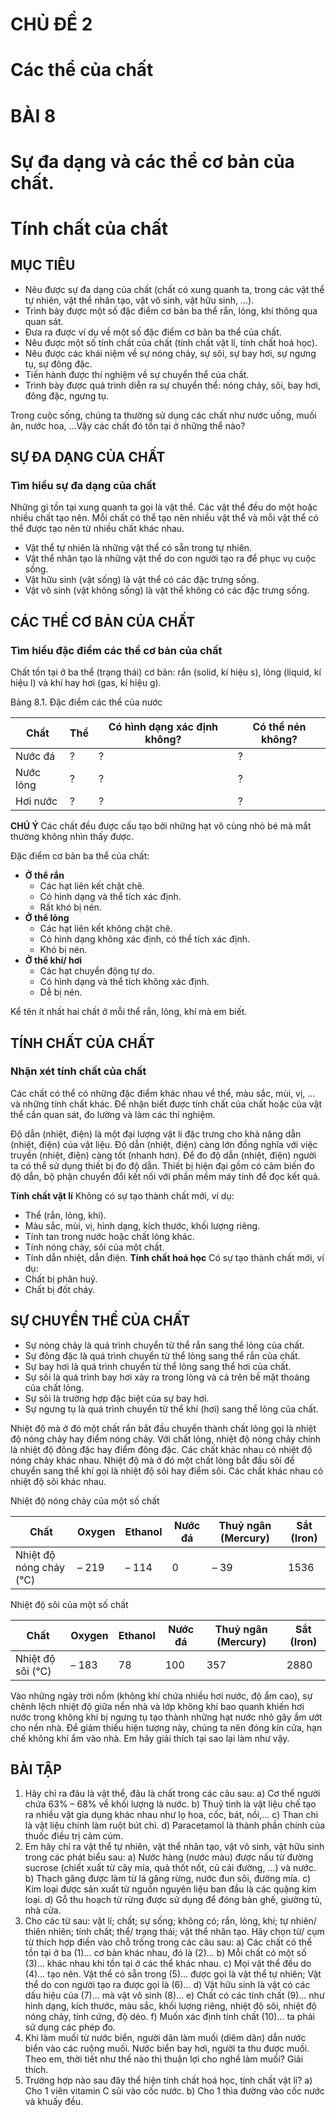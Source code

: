 # CHỦ ĐỀ 2
# Các thể của chất

# BÀI 8
# Sự đa dạng và các thể cơ bản của chất.
# Tính chất của chất

## MỤC TIÊU
- Nêu được sự đa dạng của chất (chất có xung quanh ta, trong các vật thể tự nhiên, vật thể nhân tạo, vật vô sinh, vật hữu sinh, ...).
- Trình bày được một số đặc điểm cơ bản ba thể rắn, lỏng, khí thông qua quan sát.
- Đưa ra được ví dụ về một số đặc điểm cơ bản ba thể của chất.
- Nêu được một số tính chất của chất (tính chất vật lí, tính chất hoá học).
- Nêu được các khái niệm về sự nóng chảy, sự sôi, sự bay hơi, sự ngưng tụ, sự đông đặc.
- Tiến hành được thí nghiệm về sự chuyển thể của chất.
- Trình bày được quá trình diễn ra sự chuyển thể: nóng chảy, sôi, bay hơi, đông đặc, ngưng tụ.

Trong cuộc sống, chúng ta thường sử dụng các chất như nước uống, muối ăn, nước hoa, ...Vậy các chất đó tồn tại ở những thể nào?

## SỰ ĐA DẠNG CỦA CHẤT
### Tìm hiểu sự đa dạng của chất

Những gì tồn tại xung quanh ta gọi là vật thể. Các vật thể đều do một hoặc nhiều chất tạo nên. Mỗi chất có thể tạo nên nhiều vật thể và mỗi vật thể có thể được tạo nên từ nhiều chất khác nhau.

- Vật thể tự nhiên là những vật thể có sẵn trong tự nhiên.
- Vật thể nhân tạo là những vật thể do con người tạo ra để phục vụ cuộc sống.
- Vật hữu sinh (vật sống) là vật thể có các đặc trưng sống.
- Vật vô sinh (vật không sống) là vật thể không có các đặc trưng sống.

## CÁC THỂ CƠ BẢN CỦA CHẤT
### Tìm hiểu đặc điểm các thể cơ bản của chất

Chất tồn tại ở ba thể (trạng thái) cơ bản: rắn (solid, kí hiệu s), lỏng (liquid, kí hiệu l) và khí hay hơi (gas, kí hiệu g).

Bảng 8.1. Đặc điểm các thể của nước

| Chất | Thể | Có hình dạng xác định không? | Có thể nén không? |
|---|---|---|---|
| Nước đá | ? | ? | ? |
| Nước lỏng | ? | ? | ? |
| Hơi nước | ? | ? | ? |

**CHÚ Ý**
Các chất đều được cấu tạo bởi những hạt vô cùng nhỏ bé mà mắt thường không nhìn thấy được.

Đặc điểm cơ bản ba thể của chất:
- **Ở thể rắn**
    - Các hạt liên kết chặt chẽ.
    - Có hình dạng và thể tích xác định.
    - Rất khó bị nén.
- **Ở thể lỏng**
    - Các hạt liên kết không chặt chẽ.
    - Có hình dạng không xác định, có thể tích xác định.
    - Khó bị nén.
- **Ở thể khí/ hơi**
    - Các hạt chuyển động tự do.
    - Có hình dạng và thể tích không xác định.
    - Dễ bị nén.

Kể tên ít nhất hai chất ở mỗi thể rắn, lỏng, khí mà em biết.

## TÍNH CHẤT CỦA CHẤT
### Nhận xét tính chất của chất

Các chất có thể có những đặc điểm khác nhau về thể, màu sắc, mùi, vị, ... và những tính chất khác. Để nhận biết được tính chất của chất hoặc của vật thể cần quan sát, đo lường và làm các thí nghiệm.

Độ dẫn (nhiệt, điện) là một đại lượng vật lí đặc trưng cho khả năng dẫn (nhiệt, điện) của vật liệu. Độ dẫn (nhiệt, điện) càng lớn đồng nghĩa với việc truyền (nhiệt, điện) càng tốt (nhanh hơn). Để đo độ dẫn (nhiệt, điện) người ta có thể sử dụng thiết bị đo độ dẫn. Thiết bị hiện đại gồm có cảm biến đo độ dẫn, bộ phận chuyển đổi kết nối với phần mềm máy tính để đọc kết quả.

**Tính chất vật lí**
Không có sự tạo thành chất mới, ví dụ:
- Thể (rắn, lỏng, khí).
- Màu sắc, mùi, vị, hình dạng, kích thước, khối lượng riêng.
- Tính tan trong nước hoặc chất lỏng khác.
- Tính nóng chảy, sôi của một chất.
- Tính dẫn nhiệt, dẫn điện.
**Tính chất hoá học**
Có sự tạo thành chất mới, ví dụ:
- Chất bị phân huỷ.
- Chất bị đốt cháy.

## SỰ CHUYỂN THỂ CỦA CHẤT

- Sự nóng chảy là quá trình chuyển từ thể rắn sang thể lỏng của chất.
- Sự đông đặc là quá trình chuyển từ thể lỏng sang thể rắn của chất.
- Sự bay hơi là quá trình chuyển từ thể lỏng sang thể hơi của chất.
- Sự sôi là quá trình bay hơi xảy ra trong lòng và cả trên bề mặt thoáng của chất lỏng.
- Sự sôi là trường hợp đặc biệt của sự bay hơi.
- Sự ngưng tụ là quá trình chuyển từ thể khí (hơi) sang thể lỏng của chất.

Nhiệt độ mà ở đó một chất rắn bắt đầu chuyển thành chất lỏng gọi là nhiệt độ nóng chảy hay điểm nóng chảy. Với chất lỏng, nhiệt độ nóng chảy chính là nhiệt độ đông đặc hay điểm đông đặc. Các chất khác nhau có nhiệt độ nóng chảy khác nhau.
Nhiệt độ mà ở đó một chất lỏng bắt đầu sôi để chuyển sang thể khí gọi là nhiệt độ sôi hay điểm sôi. Các chất khác nhau có nhiệt độ sôi khác nhau.

Nhiệt độ nóng chảy của một số chất

| Chất | Oxygen | Ethanol | Nước đá | Thuỷ ngân (Mercury) | Sắt (Iron) |
|---|---|---|---|---|---|
| Nhiệt độ nóng chảy (°C) | – 219 | – 114 | 0 | – 39 | 1536 |

Nhiệt độ sôi của một số chất

| Chất | Oxygen | Ethanol | Nước đá | Thuỷ ngân (Mercury) | Sắt (Iron) |
|---|---|---|---|---|---|
| Nhiệt độ sôi (°C) | – 183 | 78 | 100 | 357 | 2880 |

Vào những ngày trời nồm (không khí chứa nhiều hơi nước, độ ẩm cao), sự chênh lệch nhiệt độ giữa nền nhà và lớp không khí bao quanh khiến hơi nước trong không khí bị ngưng tụ tạo thành những hạt nước nhỏ gây ẩm ướt cho nền nhà. Để giảm thiểu hiện tượng này, chúng ta nên đóng kín cửa, hạn chế không khí ẩm vào nhà. Em hãy giải thích tại sao lại làm như vậy.

## BÀI TẬP
1. Hãy chỉ ra đâu là vật thể, đâu là chất trong các câu sau:
    a) Cơ thể người chứa 63% – 68% về khối lượng là nước.
    b) Thuỷ tinh là vật liệu chế tạo ra nhiều vật gia dụng khác nhau như lọ hoa, cốc, bát, nồi,...
    c) Than chì là vật liệu chính làm ruột bút chì.
    d) Paracetamol là thành phần chính của thuốc điều trị cảm cúm.
2. Em hãy chỉ ra vật thể tự nhiên, vật thể nhân tạo, vật vô sinh, vật hữu sinh trong các phát biểu sau:
    a) Nước hàng (nước màu) được nấu từ đường sucrose (chiết xuất từ cây mía, quả thốt nốt, củ cải đường, ...) và nước.
    b) Thạch găng được làm từ lá găng rừng, nước đun sôi, đường mía.
    c) Kim loại được sản xuất từ nguồn nguyên liệu ban đầu là các quặng kim loại.
    d) Gỗ thu hoạch từ rừng được sử dụng để đóng bàn ghế, giường tủ, nhà cửa.
3. Cho các từ sau: vật lí; chất; sự sống; không có; rắn, lỏng, khí; tự nhiên/ thiên nhiên; tính chất; thể/ trạng thái; vật thể nhân tạo. Hãy chọn từ/ cụm từ thích hợp điền vào chỗ trống trong các câu sau:
    a) Các chất có thể tồn tại ở ba (1)... cơ bản khác nhau, đó là (2)...
    b) Mỗi chất có một số (3)... khác nhau khi tồn tại ở các thể khác nhau.
    c) Mọi vật thể đều do (4)... tạo nên. Vật thể có sẵn trong (5)... được gọi là vật thể tự nhiên; Vật thể do con người tạo ra được gọi là (6)...
    d) Vật hữu sinh là vật có các dấu hiệu của (7)... mà vật vô sinh (8)...
    e) Chất có các tính chất (9)... như hình dạng, kích thước, màu sắc, khối lượng riêng, nhiệt độ sôi, nhiệt độ nóng chảy, tính cứng, độ dẻo.
    f) Muốn xác định tính chất (10)... ta phải sử dụng các phép đo.
4. Khi làm muối từ nước biển, người dân làm muối (diêm dân) dẫn nước biển vào các ruộng muối. Nước biển bay hơi, người ta thu được muối. Theo em, thời tiết như thế nào thì thuận lợi cho nghề làm muối? Giải thích.
5. Trường hợp nào sau đây thể hiện tính chất hoá học, tính chất vật lí?
    a) Cho 1 viên vitamin C sủi vào cốc nước.
    b) Cho 1 thìa đường vào cốc nước và khuấy đều.

